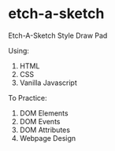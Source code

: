 # etch-a-sketch
Etch-A-Sketch Style Draw Pad

Using:
1. HTML
2. CSS
3. Vanilla Javascript

To Practice:
1. DOM Elements
2. DOM Events
3. DOM Attributes
4. Webpage Design
